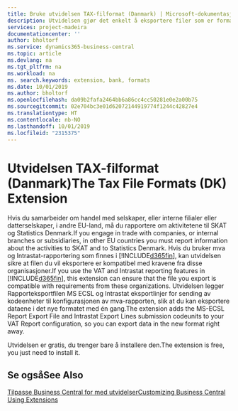 ```yaml
---
title: Bruke utvidelsen TAX-filformat (Danmark) | Microsoft-dokumentasjon
description: Utvidelsen gjør det enkelt å eksportere filer som er formatert på forhånd for å oppfylle bankens krav til elektroniske innsendinger.
services: project-madeira
documentationcenter: ''
author: bholtorf
ms.service: dynamics365-business-central
ms.topic: article
ms.devlang: na
ms.tgt_pltfrm: na
ms.workload: na
ms. search.keywords: extension, bank, formats
ms.date: 10/01/2019
ms.author: bholtorf
ms.openlocfilehash: da09b2fafa2464bb6a86cc4cc50281e0e2a00b75
ms.sourcegitcommit: 02e704bc3e01d62072144919774f1244c42827e4
ms.translationtype: HT
ms.contentlocale: nb-NO
ms.lasthandoff: 10/01/2019
ms.locfileid: "2315375"
---
```

# <a name="the-tax-file-formats-dk-extension"></a><span data-ttu-id="334e9-103">Utvidelsen TAX-filformat (Danmark)</span><span class="sxs-lookup"><span data-stu-id="334e9-103">The Tax File Formats (DK) Extension</span></span>
<span data-ttu-id="334e9-104">Hvis du samarbeider om handel med selskaper, eller interne filialer eller datterselskaper, i andre EU-land, må du rapportere om aktivitetene til SKAT og Statistics Denmark.</span><span class="sxs-lookup"><span data-stu-id="334e9-104">If you engage in trade with companies, or internal branches or subsidiaries, in other EU countries you must report information about the activities to SKAT and to Statistics Denmark.</span></span> <span data-ttu-id="334e9-105">Hvis du bruker mva og Intrastat-rapportering som finnes i [!INCLUDE[d365fin](includes/d365fin_md.md)], kan utvidelsen sikre at filen du vil eksportere er kompatibel med kravene fra disse organisasjoner.</span><span class="sxs-lookup"><span data-stu-id="334e9-105">If you use the VAT and Intrastat reporting features in [!INCLUDE[d365fin](includes/d365fin_md.md)], this extension can ensure that the file you export is compatible with requirements from these organizations.</span></span> <span data-ttu-id="334e9-106">Utvidelsen legger Rapporteksportfilen MS ECSL og Intrastat eksportlinjer for sending av kodeenheter til konfigurasjonen av mva-rapporten, slik at du kan eksportere dataene i det nye formatet med én gang.</span><span class="sxs-lookup"><span data-stu-id="334e9-106">The extension adds the MS-ECSL Report Export File and Intrastat Export Lines submission codeunits to your VAT Report configuration, so you can export data in the new format right away.</span></span>

<span data-ttu-id="334e9-107">Utvidelsen er gratis, du trenger bare å installere den.</span><span class="sxs-lookup"><span data-stu-id="334e9-107">The extension is free, you just need to install it.</span></span>

## <a name="see-also"></a><span data-ttu-id="334e9-108">Se også</span><span class="sxs-lookup"><span data-stu-id="334e9-108">See Also</span></span>
[<span data-ttu-id="334e9-109">Tilpasse Business Central for med utvidelser</span><span class="sxs-lookup"><span data-stu-id="334e9-109">Customizing Business Central Using Extensions</span></span>](ui-extensions.md)
